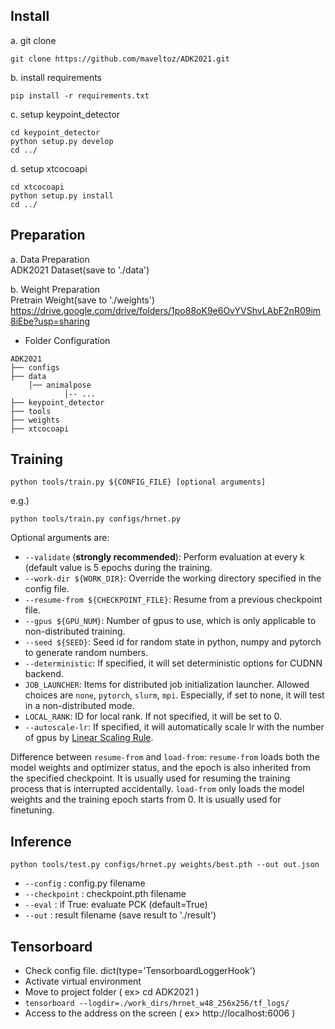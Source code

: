 ## Install
a. git clone  
```shell
git clone https://github.com/maveltoz/ADK2021.git
```

b. install requirements
```shell
pip install -r requirements.txt
```

c. setup keypoint_detector
```shell
cd keypoint_detector  
python setup.py develop  
cd ../
```

d. setup xtcocoapi
```shell
cd xtcocoapi  
python setup.py install  
cd ../
```

## Preparation
a. Data Preparation  
ADK2021 Dataset(save to './data')  

b. Weight Preparation  
Pretrain Weight(save to './weights')  
https://drive.google.com/drive/folders/1po88oK9e6OvYVShvLAbF2nR09im8iEbe?usp=sharing

- Folder Configuration  

```text
ADK2021
├── configs
├── data
    │── animalpose
            │-- ...
├── keypoint_detector
├── tools
├── weights
├── xtcocoapi
```

## Training
```shell
python tools/train.py ${CONFIG_FILE} [optional arguments]  
```

e.g.)  
```shell
python tools/train.py configs/hrnet.py
```

Optional arguments are:

- `--validate` (**strongly recommended**): Perform evaluation at every k (default value is 5 epochs during the training.
- `--work-dir ${WORK_DIR}`: Override the working directory specified in the config file.
- `--resume-from ${CHECKPOINT_FILE}`: Resume from a previous checkpoint file.
- `--gpus ${GPU_NUM}`: Number of gpus to use, which is only applicable to non-distributed training.
- `--seed ${SEED}`: Seed id for random state in python, numpy and pytorch to generate random numbers.
- `--deterministic`: If specified, it will set deterministic options for CUDNN backend.
- `JOB_LAUNCHER`: Items for distributed job initialization launcher. Allowed choices are `none`, `pytorch`, `slurm`, `mpi`. Especially, if set to none, it will test in a non-distributed mode.
- `LOCAL_RANK`: ID for local rank. If not specified, it will be set to 0.
- `--autoscale-lr`: If specified, it will automatically scale lr with the number of gpus by [Linear Scaling Rule](https://arxiv.org/abs/1706.02677).

Difference between `resume-from` and `load-from`:
`resume-from` loads both the model weights and optimizer status, and the epoch is also inherited from the specified checkpoint. It is usually used for resuming the training process that is interrupted accidentally.
`load-from` only loads the model weights and the training epoch starts from 0. It is usually used for finetuning.

## Inference
```shell
python tools/test.py configs/hrnet.py weights/best.pth --out out.json
```

- `--config` : config.py filename
- `--checkpoint` : checkpoint.pth filename
- `--eval` : if True: evaluate PCK (default=True)
- `--out` : result filename (save result to './result')

## Tensorboard
- Check config file. dict(type='TensorboardLoggerHook')
- Activate virtual environment
- Move to project folder ( ex> cd ADK2021 )
- `tensorboard --logdir=./work_dirs/hrnet_w48_256x256/tf_logs/`
- Access to the address on the screen ( ex> http://localhost:6006 )

